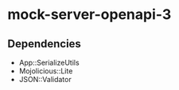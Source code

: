 # mock-server-openapi-3

## Dependencies

* App::SerializeUtils
* Mojolicious::Lite
* JSON::Validator
